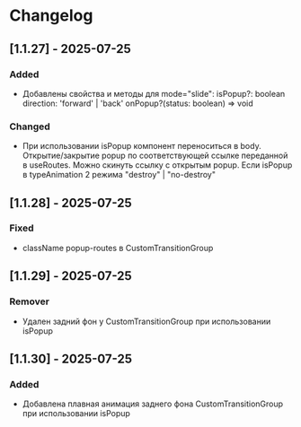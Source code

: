 # Changelog



## [1.1.27] - 2025-07-25

### Added
*   Добавлены свойства и методы для mode="slide": 
    isPopup?: boolean
    direction: 'forward' | 'back'
    onPopup?(status: boolean) => void 

### Changed
*   При использовании isPopup компонент переноситься в body. Открытие/закрытие popup по соответствующей ссылке переданной в useRoutes. Можно скинуть ссылку с открытым    popup. 
    Если isPopup в typeAnimation 2 режима "destroy" | "no-destroy"


## [1.1.28] - 2025-07-25

### Fixed
*   className popup-routes в CustomTransitionGroup

## [1.1.29] - 2025-07-25

### Remover
*   Удален задний фон у CustomTransitionGroup при использовании isPopup

## [1.1.30] - 2025-07-25

### Added
*   Добавлена плавная анимация заднего фона CustomTransitionGroup при использовании isPopup




